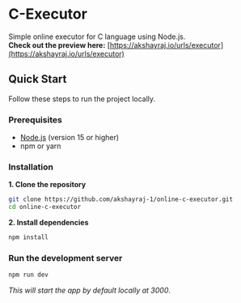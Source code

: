 # C-Executor

Simple online executor for C language using Node.js.<br>
**Check out the preview here:**
[https://akshayraj.io/urls/executor](https://akshayraj.io/urls/executor)

## Quick Start

Follow these steps to run the project locally.

### Prerequisites
- [Node.js](https://nodejs.org/en/download/) (version 15 or higher)
- npm or yarn

### Installation
**1. Clone the repository**

```bash
git clone https://github.com/akshayraj-1/online-c-executor.git
cd online-c-executor
```

**2. Install dependencies**

```bash
npm install
```

### Run the development server

```bash
npm run dev
```
_This will start the app by default locally at 3000_.
